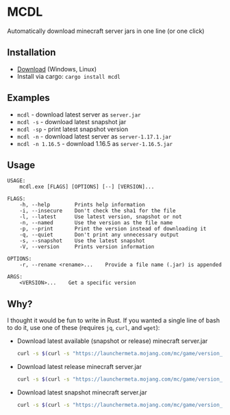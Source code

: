 # MCDL

Automatically download minecraft server jars in one line (or one click)

## Installation

- [Download](https://github.com/Meshiest/mcdl/releases) (Windows, Linux)
- Install via cargo: `cargo install mcdl`

## Examples

- `mcdl` - download latest server as `server.jar`
- `mcdl -s` - download latest snapshot jar
- `mcdl -sp` - print latest snapshot version
- `mcdl -n` - download latest server as `server-1.17.1.jar`
- `mcdl -n 1.16.5` - download 1.16.5 as `server-1.16.5.jar`

## Usage

```
USAGE:
    mcdl.exe [FLAGS] [OPTIONS] [--] [VERSION]...

FLAGS:
    -h, --help        Prints help information
    -i, --insecure    Don't check the sha1 for the file
    -l, --latest      Use latest version, snapshot or not
    -n, --named       Use the version as the file name
    -p, --print       Print the version instead of downloading it
    -q, --quiet       Don't print any unnecessary output
    -s, --snapshot    Use the latest snapshot
    -V, --version     Prints version information

OPTIONS:
    -r, --rename <rename>...    Provide a file name (.jar) is appended

ARGS:
    <VERSION>...    Get a specific version
```

## Why?

I thought it would be fun to write in Rust. If you wanted a single line of bash to do it, use one of these (requires `jq`, `curl`, and `wget`):

- Download latest available (snapshot or release) minecraft server.jar

  ```sh
  curl -s $(curl -s "https://launchermeta.mojang.com/mc/game/version_manifest.json" | jq -r ".versions[0].url") | jq -r ".downloads.server.url" | xargs wget
  ```

- Download latest release minecraft server.jar

  ```sh
  curl -s $(curl -s "https://launchermeta.mojang.com/mc/game/version_manifest.json" | jq -r ".latest.release as \$v | .versions[] | select(.id == \$v) | .url") | jq -r ".downloads.server.url" | xargs wget
  ```

- Download latest snapshot minecraft server.jar

  ```sh
  curl -s $(curl -s "https://launchermeta.mojang.com/mc/game/version_manifest.json" | jq -r ".latest.snapshot as \$v | .versions[] | select(.id == \$v) | .url") | jq -r ".downloads.server.url" | xargs wget
  ```
